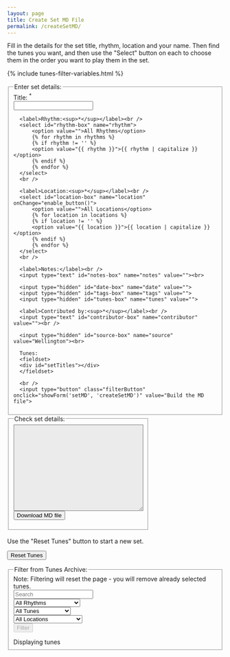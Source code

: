 ```yaml
---
layout: page
title: Create Set MD File
permalink: /createSetMD/
---
```

Fill in the details for the set title, rhythm, location and your name. Then find the tunes you want, and then use the "Select" button on each to choose them in the order you want to play them in the set.

<!-- Some boilerplate that's common to a number of pages -->
{% include tunes-filter-variables.html %}

<!-- Places to store hidden data we need on the page -->
<textarea id="filename" style="display:none;"></textarea>
<textarea id="setTunes" style="display:none;">[</textarea>

<!-- Create the input boxes for the set details -->
<div class="formParent" style="max-width: 650px;">
<div class="formChild">
<fieldset style="display: inline-block; vertical-align: middle;">
  <legend>Enter set details:</legend>
  <div class="container">
  <form id="createSetMD" method="get">
      <label>Title: <sup>*</sup></label><br />
      <input type="text" id="title-box" name="title" value=""><br />

	  <label>Rhythm:<sup>*</sup></label><br />
      <select id="rhythm-box" name="rhythm">
          <option value="">All Rhythms</option>
          {% for rhythm in rhythms %}
          {% if rhythm != '' %}
          <option value="{{ rhythm }}">{{ rhythm | capitalize }}</option>
          {% endif %}
          {% endfor %}
      </select>
      <br />

      <label>Location:<sup>*</sup></label><br />
      <select id="location-box" name="location" onChange="enable_button()">
          <option value="">All Locations</option>
          {% for location in locations %}
          {% if location != '' %}
          <option value="{{ location }}">{{ location | capitalize }}</option>
          {% endif %}
          {% endfor %}
      </select>
      <br />

      <label>Notes:</label><br />
      <input type="text" id="notes-box" name="notes" value=""><br>

	  <input type="hidden" id="date-box" name="date" value="">
	  <input type="hidden" id="tags-box" name="tags" value="">
	  <input type="hidden" id="tunes-box" name="tunes" value="">

	  <label>Contributed by:<sup>*</sup></label><br />
	  <input type="text" id="contributor-box" name="contributor" value=""><br />

	  <input type="hidden" id="source-box" name="source" value="Wellington"><br>

	  Tunes:
	  <fieldset>
	  <div id="setTitles"></div>
	  </fieldset>

	  <br />
	  <input type="button" class="filterButton" onclick="showForm('setMD', 'createSetMD')" value="Build the MD file">
</form>
</div>
</fieldset>
</div>
<div class="formChild">
<fieldset style="display: inline-block; vertical-align: middle;">
<legend>Check set details:</legend>
<div class="container">
<textarea id="setMD" rows="13" cols="35" style="background-color: #ebebeb" spellcheck="false"></textarea>
<!-- Allow the user to save their MD-->
<form>
   <span title="Download the MD data you've entered. Don't lose your work!">      
  		<input value='Download MD file' type='button' class="filterButton"      onclick='downloadFile(document.getElementById("filename").value, document.getElementById("setMD").value)' />
   </span>
</form>
</div>
</fieldset>
</div>
</div>

<!-- Reset button -->
<br />
Use the "Reset Tunes" button to start a new set.
<form>
<p>
<input value='Reset Tunes' type='button' class="loopButton" onclick='Reset()' />
</p>
</form>

<!-- Create the search area -->
<div id="search_controls">
<fieldset>
    <legend>Filter from Tunes Archive:</legend>
	Note: Filtering will reset the page - you will remove already selected tunes.
    <form id="wellington" method="get">
    <div class="formParent">
    <div class="formChild">        
		<input type="text" id="title-box" name="title" placeholder='Search'
            value='' onkeydown="enable_button()">
    </div>
    <div class="formChild">
        <select id="tune-rhythm-box" name="tune-rhythm"  onChange="enable_button()">
            <option value="">All Rhythms</option>
            {% for rhythm in rhythms %}
            {% if rhythm != '' %}
            <option value="{{ rhythm }}">{{ rhythm | capitalize }}</option>
            {% endif %}
            {% endfor %}
        </select>
    </div>
    <div class="formChild">
        <select id="tune-tags-box" name="tune-tags" onChange="enable_button()">
            <option value="">All Tunes</option>
            {% for tag in tags %}
            {% if tag != '' %}
            <option value="{{ tag }}">{{ tag | capitalize }}</option>
            {% endif %}
            {% endfor %}
        </select>
    </div>
    <div class="formChild">
        <select id="tune-location-box" name="tune-location" onChange="enable_button()">
            <option value="">All Locations</option>
            {% for location in locations %}
            {% if location != '' %}
            <option value="{{ location }}">{{ location | capitalize }}</option>
            {% endif %}
            {% endfor %}
        </select>   
    </div>
    </div>
    <div class="formParent">
    <div class="formChild">
        <span title="Run the filter with the default settings to see the whole list">
        <input class="filterButton filterDisabled" id="submit_button" type="submit" name="submit" value="Filter" disabled>
        </span>
    </div>
    </div>     
    </form>
    <p></p>
    Displaying <span id="tunesCount"></span> tunes
</fieldset>
</div>

<div class="row"></div>

<div class="tableParent">
  <div class="tableChild" id="tunesTable"></div>
  <div class="tableChild tableSlider hide-for-small-mobiles" id="tableSlider"></div>
</div>

<div id="abc-textareas"></div>

<script>
    window.store = {
      {% assign tuneID = 3000 %}
      {% assign tunes =  site.tunes | sort: 'title' %}
      {% for tune in tunes %}
          {% assign tuneID = tuneID | plus: 1 %}
          "{{ tuneID }}": {
              "title": "{{ tune.title | xml_escape }}",
			  "mdFile": "{{ tune.titleID | xml_escape }}",
              "tuneID": "{{ tuneID }}",
              "key": "{{ tune.key | xml_escape }}",
              "mode": "{{ tune.mode | xml_escape }}",
              "rhythm": "{{ tune.rhythm | xml_escape }}",
              "location": "{{ tune.location | xml_escape }}",
              "tags": "{{ tune.tags | array_to_sentence_string }}",
              "url": "{{ tune.url | xml_escape }}",
          }{% unless forloop.last %},{% endunless %}
      {% endfor %}
    };
</script>

<script src="{{ site.js_host }}/js/build_table_createSet.js"></script>

<script>
$(document).ready(function() {
    /* Set initial sort order */
    $.tablesorter.defaults.sortList = [[1,0]];

    $("#tunes").tablesorter({headers: { 0:{sorter: false}, 1:{sorter: 'ignoreArticles'} }});

});
</script>
